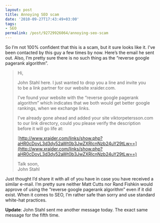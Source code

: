 ```yaml
---
layout: post
title: Annoying SEO scam
date: '2010-09-27T17:43:49+03:00'
tags:
- SEO
permalink: /post/92729926064/annoying-seo-scam
---
```

So I’m not 100% confident that this is a scam, but it sure looks like it. I’ve been contacted by this guy a few times by now. Here’s the email he sent out. Also, I’m pretty sure there is no such thing as the “reverse google pagerank algorithm”.

> Hi,
> 
> John Stahl here. I just wanted to drop you a line and invite you  
> to be a link partner for our website xraider.com.
> 
> I’ve found your website with the “reverse google pagerank  
> algorithm” which indicates that we both would get better google  
> rankings, when we exchange links.
> 
> I’ve already gone ahead and added your site viktorpetersson.com  
> to our link directory, could you please verify the description  
> before it will go life at:
> 
> [http://www.xraider.com/links/show.php?aHR0cDovL3d3dy52aWt0b3JwZXRlcnNzb24uY29tLw==](http://www.xraider.com/links/show.php?aHR0cDovL3d3dy52aWt0b3JwZXRlcnNzb24uY29tLw==)
> 
> Talk soon,  
> John Stahl

Just thought I’d share it with all of you have in case you have received a similar e-mail. I’m pretty sure neither Matt Cutts nor Rand Fishkin would approve of using the “reverse google pagerank algorithm” even if it did exist. When it comes to SEO, I’m rather safe than sorry and use standard white-hat practices.

**Update**: John Stahl sent me another message today. The exact same message for the fifth time.
